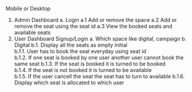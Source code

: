 Mobile or Desktop

1. Admin Dashboard
   a. Login
   a.1 Add or remove the space
   a.2 Add or remove the seat using the seat id
   a.3 View the booked seats and available seats
2. User Dashboard
   Signup/Login
   a. Which space like digital, campaign
   b. Digital
   b.1. Display all the seats as empty initial  
    b.1.1. User has to book the seat everyday using seat id  
    b.1.2. If one seat is booked by one
   user another user cannot book the
   same seat
   b.1.3. If the seat is booked it is turned to be booked  
    b.1.4. If the seat is not booked it
   is turned to be available  
    b.1.5. If the user cancell the seat
   the seat has to turn to available
   b.1.6. Display which seat is allocated
   to which user
